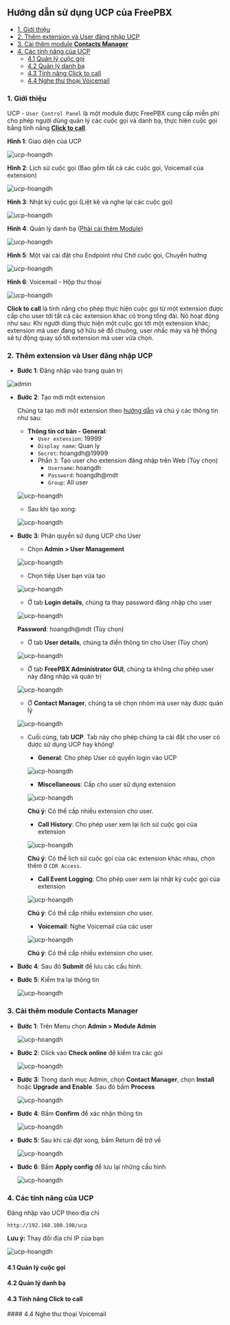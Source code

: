 ## Hướng dẫn sử dụng UCP của FreePBX

- [1. Giới thiệu](1)
- [2. Thêm extension và User đăng nhập UCP](2)
- [3. Cài thêm module **Contacts Manager**](3)
- [4. Các tính năng của UCP](4)
	- [4.1 Quản lý cuộc gọi](41)
	- [4.2 Quản lý danh bạ](42)
	- [4.3 Tính năng Click to call](43)
	- [4.4 Nghe thư thoại Voicemail](44)

<a name="1" />
	
### 1. Giới thiệu

UCP - `User Control Panel` là một module được FreePBX cung cấp miễn phí cho phép người dùng quản lý các cuộc gọi và danh bạ, thực hiện cuộc gọi bằng tính năng [**Click to call**](#ctc).

**Hình 1**: Giao diện của UCP

![ucp-hoangdh](/images/ucp-1-1.png)

**Hình 2**: Lịch sử cuộc gọi (Bao gồm tất cả các cuộc gọi, Voicemail của extension)

![ucp-hoangdh](/images/ucp-1-2.png)

**Hình 3**: Nhật ký cuộc gọi (Liệt kê và nghe lại các cuộc gọi)

![ucp-hoangdh](/images/ucp-1-3.png)

**Hình 4**: Quản lý danh bạ ([Phải cài thêm Module](3))

![ucp-hoangdh](/images/ucp-1-4.png)

**Hình 5**: Một vài cài đặt cho Endpoint như Chờ cuộc gọi, Chuyển hướng

![ucp-hoangdh](/images/ucp-1-5.png)

**Hình 6**: Voicemail - Hộp thư thoại

![ucp-hoangdh](/images/ucp-1-6.png)

<a name="ctc" />

**Click to call** là tính năng cho phép thực hiện cuộc gọi từ một extension được cấp cho user tới tất cả các extension khác có trong tổng đài. Nó hoạt động như sau: Khi người dùng thực hiện một cuộc gọi tới một extension khác; extension mà user đang sở hữu sẽ đổ chuông, user nhấc máy và hệ thống sẽ tự động quay số tới extension mà user vừa chọn.

<a name="2" />

### 2. Thêm extension và User đăng nhập UCP

- **Bước 1**: Đăng nhập vào trang quản trị

![admin](/images/admin-2.png)

- **Bước 2**: Tạo mới một extension

	Chúng ta tạo mới một extension theo [hướng dẫn](/docs/3.Tao-extensions.md) và chú ý các thông tin như sau:

	- **Thông tin cơ bản - General**:
		- `User extension`: 19999
		- `Display name`: Quan ly
		- `Secret`: hoangdh@19999
		- Phần `3`: Tạo user cho extension đăng nhập trên Web (Tùy chọn)
			- `Username`: hoangdh
			- `Password`: hoangdh@mdt
			- `Group`: All user
	
	![ucp-hoangdh](/images/ucp-2-1.png)
	
	- Sau khi tạo xong:
	
	![ucp-hoangdh](/images/ucp-2-2.png)
	
- **Bước 3**: Phân quyền sử dụng UCP cho User
	
	- Chọn **Admin > User Management**
	
	![ucp-hoangdh](/images/ucp-2-3.png)
	
	- Chọn tiếp User bạn vừa tạo
	
	![ucp-hoangdh](/images/ucp-2-4.png)
	
	- Ở tab **Login details**, chúng ta thay password đăng nhập cho user
	
	![ucp-hoangdh](/images/ucp-2-5.png)
	
	**Password**: hoangdh@mdt (Tùy chọn)
	
	- Ở tab **User details**, chúng ta điền thông tin cho User (Tùy chọn)
	
	![ucp-hoangdh](/images/ucp-2-6.png)
	
	- Ở tab **FreePBX Administrator GUI**, chúng ta không cho phép user này đăng nhập và quản trị
	
	![ucp-hoangdh](/images/ucp-2-7.png)

	- Ở **Contact Manager**, chúng ta sẽ chọn nhóm mà user này được quản lý

	![ucp-hoangdh](/images/ucp-2-8.png)
	
	- Cuối cùng, tab **UCP**. Tab này cho phép chúng ta cài đặt cho user có được sử dụng UCP hay không! 
	
		- **General**: Cho phép User có quyền login vào UCP
		
		![ucp-hoangdh](/images/ucp-2-8-1.png)
		
		- **Miscellaneous**: Cấp cho user sử dụng extension
		
		![ucp-hoangdh](/images/ucp-2-8-2.png)
		
		**Chú ý**: Có thể cấp nhiều extension cho user.
		
		- **Call History**: Cho phép user xem lại lịch sử cuộc gọi của extension
		
		![ucp-hoangdh](/images/ucp-2-8-3.png)
		
		**Chú ý**: Có thể lịch sử cuộc gọi của các extension khác nhau, chọn thêm ở `CDR Access`. 
		
		- **Call Event Logging**: Cho phép user xem lại nhật ký cuộc gọi của extension
			
		![ucp-hoangdh](/images/ucp-2-8-4.png)
		
		**Chú ý**: Có thể cấp nhiều extension cho user.
		
		- **Voicemail**: Nghe Voicemail của các user
		
		![ucp-hoangdh](/images/ucp-2-8-5.png)
		
		**Chú ý**: Có thể cấp nhiều extension cho user.
		
- **Bước 4**: Sau đó **Submit** để lưu các cấu hình.

- **Bước 5**: Kiểm tra lại thông tin

	![ucp-hoangdh](/images/ucp-2-9.png)

<a name="3" />

### 3. Cài thêm module **Contacts Manager**

- **Bước 1**: Trên Menu chọn **Admin > Module Admin**

	![ucp-hoangdh](/images/ucp-3.png)

- **Bước 2**: Click vào **Check online** để kiểm tra các gói

	![ucp-hoangdh](/images/ucp-3-2.png)

- **Bước 3**: Trong danh mục Admin, chọn **Contact Manager**, chọn **Install** hoặc **Upgrade and Enable**. Sau đó bấm **Process**

	![ucp-hoangdh](/images/ucp-3-3.png)

- **Bước 4**: Bấm **Confirm** để xác nhận thông tin

	![ucp-hoangdh](/images/ucp-3-4.png)

- **Bước 5**: Sau khi cài đặt xong, bấm Return để trở về

	![ucp-hoangdh](/images/ucp-3-5.png)

- **Bước 6**: Bấm **Apply config** để lưu lại những cấu hình

	![ucp-hoangdh](/images/ucp-3-6.png)

<a name="4" />

### 4. Các tính năng của UCP

Đăng nhập vào UCP theo địa chỉ

```
http://192.168.100.198/ucp
```

**Lưu ý:** Thay đổi địa chỉ IP của bạn


![ucp-hoangdh](/images/ucp-4.png)


<a name="41" />

#### 4.1 Quản lý cuộc gọi

<a name="42" />

#### 4.2 Quản lý danh bạ

<a name="43" />

#### 4.3 Tính năng Click to call

<a name="44" />
#### 4.4 Nghe thư thoại Voicemail